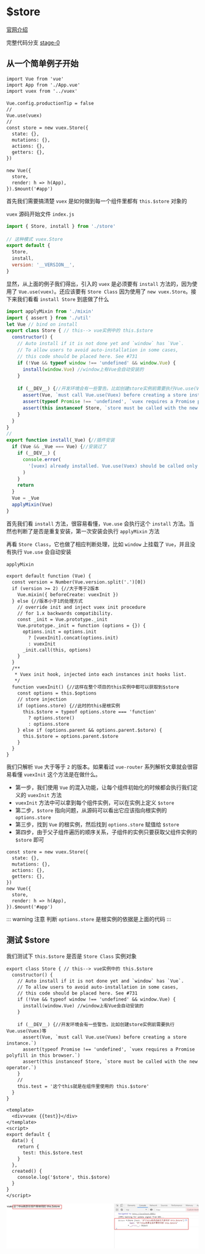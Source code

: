 # $store
[官网介绍](https://vuex.vuejs.org/zh/guide/)

完整代码分支 [stage-0](https://github.com/shengrongchun/parse-vue-vuex)

## 从一个简单例子开始
```js{7,9,17}
import Vue from 'vue'
import App from './App.vue'
import vuex from '../vuex'

Vue.config.productionTip = false
//
Vue.use(vuex)
//
const store = new vuex.Store({
  state: {},
  mutations: {},
  actions: {},
  getters: {},
})

new Vue({
  store,
  render: h => h(App),
}).$mount('#app')
```
首先我们需要搞清楚 `vuex` 是如何做到每一个组件里都有 `this.$store` 对象的

`vuex` 源码开始文件 `index.js`
```js
import { Store, install } from './store'

// 这种模式 vuex.Store
export default {
  Store,
  install,
  version: '__VERSION__',
}
```
显然，从上面的例子我们得出，引入的 `vuex` 是必须要有 `install` 方法的，因为使用了 `Vue.use(vuex)`。还应该要有 `Store Class` 因为使用了 `new vuex.Store`。接下来我们看看 `install Store` 到底做了什么
```js
import applyMixin from './mixin'
import { assert } from './util'
let Vue // bind on install
export class Store { // this--> vue实例中的 this.$store
  constructor() {
    // Auto install if it is not done yet and `window` has `Vue`.
    // To allow users to avoid auto-installation in some cases,
    // this code should be placed here. See #731
    if (!Vue && typeof window !== 'undefined' && window.Vue) {
      install(window.Vue) //window上有Vue会自动安装的
    }

    if (__DEV__) {//开发环境会有一些警告。比如创建store实例前需要执行Vue.use(Vuex)等
      assert(Vue, `must call Vue.use(Vuex) before creating a store instance.`)
      assert(typeof Promise !== 'undefined', `vuex requires a Promise polyfill in this browser.`)
      assert(this instanceof Store, `store must be called with the new operator.`)
    }
  }
}
//
export function install(_Vue) {//插件安装
  if (Vue && _Vue === Vue) {//安装过了
    if (__DEV__) {
      console.error(
        '[vuex] already installed. Vue.use(Vuex) should be called only once.'
      )
    }
    return
  }
  Vue = _Vue
  applyMixin(Vue)
}
```
首先我们看 `install` 方法，很容易看懂，`Vue.use` 会执行这个 `install` 方法。当然也判断了是否是重复安装，第一次安装会执行 `applyMixin` 方法

再看 `Store Class`，它也做了相应判断处理，比如 `window` 上挂载了 `Vue`，并且没有执行 `Vue.use` 会自动安装

`applyMixin`

```js{4,19-28}
export default function (Vue) {
  const version = Number(Vue.version.split('.')[0])
  if (version >= 2) {//大于等于2版本
    Vue.mixin({ beforeCreate: vuexInit })
  } else {//版本小于1的处理方式
    // override init and inject vuex init procedure
    // for 1.x backwards compatibility.
    const _init = Vue.prototype._init
    Vue.prototype._init = function (options = {}) {
      options.init = options.init
        ? [vuexInit].concat(options.init)
        : vuexInit
      _init.call(this, options)
    }
  }
  /**
   * Vuex init hook, injected into each instances init hooks list.
   */
  function vuexInit() {//这样在整个项目的this实例中都可以获取到$store
    const options = this.$options
    // store injection
    if (options.store) {//此时的this是根实例
      this.$store = typeof options.store === 'function'
        ? options.store()
        : options.store
    } else if (options.parent && options.parent.$store) {
      this.$store = options.parent.$store
    }
  }
}
```
我们只解析 `Vue` 大于等于 `2` 的版本。如果看过 `vue-router` 系列解析文章就会很容易看懂 `vuexInit` 这个方法是在做什么。

+ 第一步，我们使用 `Vue` 的混入功能，让每个组件初始化的时候都会执行我们定义的 `vuexInit` 方法
+ `vuexInit` 方法中可以拿到每个组件实例，可以在实例上定义 `$store`
+ 第二步，`$store` 指向问题，从源码可以看出它应该指向根实例的 `options.store`
+ 第三步，找到 `Vue` 的根实例，然后找到 `options.store` 赋值给 `$store`
+ 第四步，由于父子组件遍历的顺序关系，子组件的实例只要获取父组件实例的 `$store` 即可

```js{1,8}
const store = new vuex.Store({
  state: {},
  mutations: {},
  actions: {},
  getters: {},
})
new Vue({
  store,
  render: h => h(App),
}).$mount('#app')
```
::: warning 注意
判断 `options.store` 是根实例的依据是上面的代码
:::

## 测试 $store
我们测试下 `this.$store` 是否是 `Store Class` 实例对象
```js{16}
export class Store { // this--> vue实例中的 this.$store
  constructor() {
    // Auto install if it is not done yet and `window` has `Vue`.
    // To allow users to avoid auto-installation in some cases,
    // this code should be placed here. See #731
    if (!Vue && typeof window !== 'undefined' && window.Vue) {
      install(window.Vue) //window上有Vue会自动安装的
    }

    if (__DEV__) {//开发环境会有一些警告。比如创建store实例前需要执行Vue.use(Vuex)等
      assert(Vue, `must call Vue.use(Vuex) before creating a store instance.`)
      assert(typeof Promise !== 'undefined', `vuex requires a Promise polyfill in this browser.`)
      assert(this instanceof Store, `store must be called with the new operator.`)
    }
    //
    this.test = '这个this就是在组件里使用的 this.$store'
  }
}
```
```vue {12}
<template>
  <div>vuex {{test}}</div>
</template>
<script>
export default {
  data() {
    return {
      test: this.$store.test
    }
  },
  created() {
    console.log('$store', this.$store)
  }
}
</script>
```
![store](./img/store.jpg)